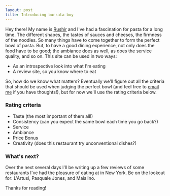 ```yaml
---
layout: post
title: Introducing burrata boy
---
```


Hey there! My name is [Rushir](https://imrushir.com) and I've had a fascination for pasta for a long time. The different shapes, the tastes of sauces and cheeses, the firmness of the noodles. So many things have to come together to form the perfect bowl of pasta. But, to have a good dining experience, not only does the food have to be good; the ambiance does as well, as does the service quality, and so on. This site can be used in two ways:
* As an introspective look into what I'm eating
* A review site, so you know where to eat  

So, how do we know what matters? Eventually we'll figure out all the criteria that should be used when judging the perfect bowl (and feel free to [email me](mailto:rushikh@gmail.com) if you have thoughts!), but for now we'll use the rating criteria below.

### Rating criteria

* Taste (the most important of them all!)
* Consistency (can you expect the same bowl each time you go back?)
* Service
* Ambiance
* Price
Bonus
* Creativity (does this restaurant try unconventional dishes?)

### What's next?

Over the next several days I'll be writing up a few reviews of some restaurants I've had the pleasure of eating at in New York. Be on the lookout for: L'Artusi, Pasquale Jones, and Maialino.

Thanks for reading!
